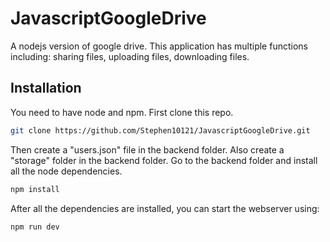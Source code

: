 # JavascriptGoogleDrive
A nodejs version of google drive. This application has multiple functions including: sharing files, uploading files, downloading files.

## Installation
You need to have node and npm.
First clone this repo.
```bash
git clone https://github.com/Stephen10121/JavascriptGoogleDrive.git
```
Then create a "users.json" file in the backend folder.
Also create a "storage" folder in the backend folder.
Go to the backend folder and install all the node dependencies.
```bash
npm install
```
After all the dependencies are installed, you can start the webserver using:
```bash
npm run dev
```

